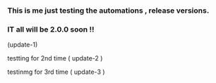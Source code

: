 ### This is me just testing the automations , release versions. 
### IT all will be 2.0.0 soon !! 

(update-1)


testting for 2nd time
( update-2 )


testinmg for 3rd time
( update-3 )
